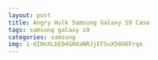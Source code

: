```yaml
---
layout: post
title: Angry Hulk Samsung Galaxy S9 Case
tags: samsung galaxy s9
categories: samsung
img: 1-dINnXLbE04GHdaNRJjEF5uX56O6Frqx
---
```

